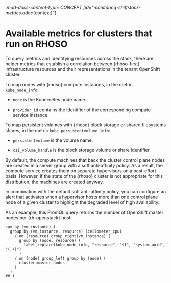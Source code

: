:_mod-docs-content-type: CONCEPT
[id="monitoring-shiftstack-metrics.adoc_{context}"]
# Available metrics for clusters that run on RHOSO

To query metrics and identifying resources across the stack, there are helper metrics that establish a correlation between {rhoso-first} infrastructure resources and their representations in the tenant OpenShift cluster.

To map nodes with {rhoso} compute instances, in the metric `kube_node_info`:

* `node` is the Kubernetes node name.

* `provider_id` contains the identifier of the corresponding compute service instance.

To map persistent volumes with {rhoso} block storage or shared filesystems shares, in the metric `kube_persistentvolume_info`:

* `persistentvolume` is the volume name.

* `csi_volume_handle` is the block storage volume or share identifier.

By default, the compute machines that back the cluster control plane nodes are created in a server group with a soft anti-affinity policy. As a result, the compute service creates them on separate hypervisors on a best-effort basis. However, if the state of the {rhoso} cluster is not appropriate for this distribution, the machines are created anyway.

In combination with the default soft anti-affinity policy, you can configure an alert that activates when a hypervisor hosts more than one control plane node of a given cluster to highlight the degraded level of high availability.

As an example, this PromQL query returns the number of OpenShift master nodes per {rh-openstack} host:

```promql
sum by (vm_instance) (
  group by (vm_instance, resource) (ceilometer_cpu)
    / on (resource) group_right(vm_instance) (
      group by (node, resource) (
        label_replace(kube_node_info, "resource", "$1", "system_uuid", "(.+)")
      )
    / on (node) group_left group by (node) (
      cluster:master_nodes
    )
  )
## )
